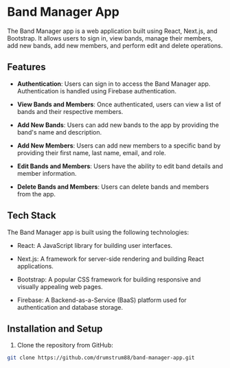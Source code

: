 # Band Manager App

The Band Manager app is a web application built using React, Next.js, and Bootstrap. It allows users to sign in, view bands, manage their members, add new bands, add new members, and perform edit and delete operations.

## Features

- **Authentication**: Users can sign in to access the Band Manager app. Authentication is handled using Firebase authentication.

- **View Bands and Members**: Once authenticated, users can view a list of bands and their respective members.

- **Add New Bands**: Users can add new bands to the app by providing the band's name and description.

- **Add New Members**: Users can add new members to a specific band by providing their first name, last name, email, and role.

- **Edit Bands and Members**: Users have the ability to edit band details and member information.

- **Delete Bands and Members**: Users can delete bands and members from the app.

## Tech Stack

The Band Manager app is built using the following technologies:

- React: A JavaScript library for building user interfaces.

- Next.js: A framework for server-side rendering and building React applications.

- Bootstrap: A popular CSS framework for building responsive and visually appealing web pages.

- Firebase: A Backend-as-a-Service (BaaS) platform used for authentication and database storage.

## Installation and Setup

1. Clone the repository from GitHub:

```bash
git clone https://github.com/drumstrum88/band-manager-app.git

